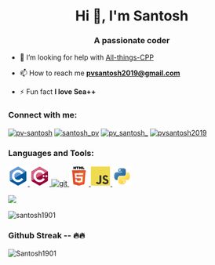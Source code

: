 <h1 align="center">Hi 👋, I'm Santosh</h1>
<h3 align="center">A passionate coder</h3>

- 🤝 I’m looking for help with [All-things-CPP](https://github.com/Santosh1901/All-things-CPP)

- 📫 How to reach me **pvsantosh2019@gmail.com**

- ⚡ Fun fact **I love Sea++**

<h3 align="left">Connect with me:</h3>
<p align="left">
<a href="https://linkedin.com/in/pv-santosh" target="blank"><img align="center" src="https://raw.githubusercontent.com/rahuldkjain/github-profile-readme-generator/master/src/images/icons/Social/linked-in-alt.svg" alt="pv-santosh" height="30" width="40" /></a>
<a href="https://www.codechef.com/users/santosh_pv" target="blank"><img align="center" src="https://cdn.jsdelivr.net/npm/simple-icons@3.1.0/icons/codechef.svg" alt="santosh_pv" height="30" width="40" /></a>
<a href="https://www.hackerrank.com/pv_santosh_" target="blank"><img align="center" src="https://raw.githubusercontent.com/rahuldkjain/github-profile-readme-generator/master/src/images/icons/Social/hackerrank.svg" alt="pv_santosh_" height="30" width="40" /></a>
<a href="https://auth.geeksforgeeks.org/user/pvsantosh2019" target="blank"><img align="center" src="https://raw.githubusercontent.com/rahuldkjain/github-profile-readme-generator/master/src/images/icons/Social/geeks-for-geeks.svg" alt="pvsantosh2019" height="30" width="40" /></a>
</p>

<h3 align="left">Languages and Tools:</h3>
<p align="left"> <a href="https://www.cprogramming.com/" target="_blank"> <img src="https://raw.githubusercontent.com/devicons/devicon/master/icons/c/c-original.svg" alt="c" width="40" height="40"/> </a> <a href="https://www.w3schools.com/cpp/" target="_blank"> <img src="https://raw.githubusercontent.com/devicons/devicon/master/icons/cplusplus/cplusplus-original.svg" alt="cplusplus" width="40" height="40"/> </a> <a href="https://git-scm.com/" target="_blank"> <img src="https://www.vectorlogo.zone/logos/git-scm/git-scm-icon.svg" alt="git" width="40" height="40"/> </a> <a href="https://www.w3.org/html/" target="_blank"> <img src="https://raw.githubusercontent.com/devicons/devicon/master/icons/html5/html5-original-wordmark.svg" alt="html5" width="40" height="40"/> </a> <a href="https://developer.mozilla.org/en-US/docs/Web/JavaScript" target="_blank"> <img src="https://raw.githubusercontent.com/devicons/devicon/master/icons/javascript/javascript-original.svg" alt="javascript" width="40" height="40"/> </a>  <a href="https://www.python.org" target="_blank"> <img src="https://raw.githubusercontent.com/devicons/devicon/master/icons/python/python-original.svg" alt="python" width="40" height="40"/> </a> </p>


<p> <img align="center" src="https://github-readme-stats.vercel.app/api?username=Santosh1901&show_icons=true&title_color=ffc857&icon_color=8ac926&text_color=daf7dc&bg_color=151515&hide=["stars"]" /></p>
<p><img align="center" src="https://github-readme-stats.vercel.app/api/top-langs?username=santosh1901&show_icons=true&locale=en&layout=compact&text_color=daf7dc&bg_color=151515" alt="santosh1901" /></p>
<h3 >Github Streak -- 🔥🔥 </h3> 
<p><img align="center" src="https://github-readme-streak-stats.herokuapp.com/?user=Santosh1901&theme=dark" alt="Santosh1901" /></p>
<!-- <p><img align="center" src="https://github-readme-streak-stats.herokuapp.com/?user=santosh1901&text_color=daf7dc&bg_color=151515" alt="santosh1901" /></p>
 -->
